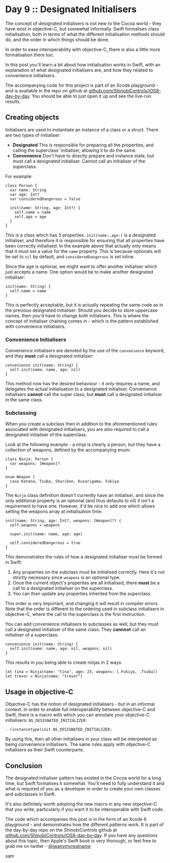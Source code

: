 # Day 9 :: Designated Initialisers

The concept of designated initialisers is not new to the Cocoa world - they have
exist in objective-C, but somewhat informally. Swift formalises class initialisation,
both in terms of what the different initialisation methods should do, and the
order in which things should be done.

In order to ease interoperability with objective-C, there is also a little more
formalisation there too.

In this post you'll learn a bit about how initialisation works in Swift, with
an explanation of what designated initialisers are, and how they related to
convenience initialisers.

The accompanying code for this project is part of an Xcode playground - and is
available in the repo on github at
[github.com/ShinobiControls/iOS8-day-by-day](https://github.com/ShinobiControls/iOS8-day-by-day).
You should be able to just open it up and see the live-run results.

## Creating objects

Initialisers are used to instantiate an instance of a class or a struct. There are
two types of initialiser:

- __Designated__ This is responsible for preparing all the properties, and calling
the superclass' initialiser, allowing it to do the same.
- __Convenience__ Don't have to directly prepare and instance state, but must
call a designated initialiser. Cannot call an initialiser of the superclass.

For example:

    class Person {
      var name: String
      var age: Int?
      var consideredDangerous = false

      init(name: String, age: Int?) {
        self.name = name
        self.age = age
      }
    }

This is a class which has 3 properties. `init(name:,age:)` is a designated
initialiser, and therefore it is responsible for ensuring that all properties have
been correctly initialised. In the example above that actually only means that it
must set a value for the `name` property. This is because optionals will be set
to `nil` by default, and `consideredDangerous` is set inline.

Since the age is optional, we might want to offer another initialiser which just
accepts a name. One option would be to make another designated initialiser:


    init(name: String) {
      self.name = name
    }

This is perfectly acceptable, but it is actually repeating the same code as in
the previous designated initialiser. Should you decide to store uppercase names,
then you'd have to change both initialisers. This is where the concept of initialiser
chaining comes in - which is the pattern established with convenience initialisers.

### Convenience Initialisers

Convenience initialisers are denoted by the use of the `convenience` keyword, and
they __must__ call a designated initialiser:

    convenience init(name: String) {
      self.init(name: name, age: nil)
    }

This method now has the desired behaviour - it only requires a name, and delegates
the actual initialisation to a designated initialiser. Convenience initialisers
__cannot__ call the super class, but __must__ call a designated initialiser in the
same class.


### Subclassing

When you create a subclass then in addition to the aforementioned rules associated
with designated initialisers, you are also required to call a designated
initialiser of the superclass.

Look at the following example - a ninja is clearly a person, but they have a
collection of weapons, defined by the accompanying enum:

    class Ninja: Person {
      var weapons: [Weapon]?
    }

    enum Weapon {
      case Katana, Tsuba, Shuriken, Kusarigama, Fukiya
    }

The `Ninja` class definition doesn't currently have an initialiser, and since
the only additional property is an optional (and thus defaults to nil) it isn't
a requirement to have one. However, it'd be nice to add one which allows setting
the weapons array at initialisation time:

    init(name: String, age: Int?, weapons: [Weapon]?) {
      self.weapons = weapons

      super.init(name: name, age: age)

      self.consideredDangerous = true
    }

This demonstrates the rules of how a designated initialiser must be formed in
Swift:

1. Any properties on the subclass must be initialised correctly. Here it's not
strictly necessary since `weapons` is an optional type.
2. Once the current object's properties are all initialised, there __must__ be
a call to a designated initialiser on the superclass.
3. You can then update any properties inherited from the superclass.

This order is very important, and changing it will result in compiler errors. Note
that the order is different to the ordering used in subclass initialisers in
objective-C, where the call to the superclass is the first instruction.

You can add convenience initialisers to subclasses as well, but they must call
a designated initialiser of the same class. They __cannnot__ call an initialiser
of a superclass:

    convenience init(name: String) {
      self.init(name: name, age: nil, weapons: nil)
    }

This results in you being able to create ninjas in 2 ways:

    let tina = Ninja(name: "tina", age: 23, weapons: [.Fukiya, .Tsuba])
    let trevor = Ninja(name: "trevor")


## Usage in objective-C

Objective-C has the notion of designated initialisers - but in an informal context.
In order to enable full interoperability between objective-C and Swift, there is
a macro with which you can annotate your objective-C initialisers:
`NS_DESIGNATED_INITIALIZER`:

    - (instancetype)init NS_DESIGNATED_INITIALIZER;

By using this, then all other initialisers in your class will be interpreted as
being convenience initialisers. The same rules apply with objective-C initialisers
as their Swift counterparts.

## Conclusion

The designated initialiser pattern has existed in the Cocoa world for a long time,
but Swift formalises it somewhat. You'll need to fully understand it and what
is required of you as a developer in order to create your own classes and subclasses
in Swift.

It's also definitely worth adopting the new macro in any new objective-C that you
write, particularly if you want it to be interoperable with Swift code.

The code which accompanies this post is in the form of an Xcode 6 playground -
and demonstrates how the different patterns work. It is part of the day-by-day
repo on the ShinobiControls github at
[github.com/ShinobiControls/iOS8-day-by-day](https://github.com/ShinobiControls/iOS8-day-by-day).
If you have any questions about this topic, then Apple's Swift book is very
thorough, or feel free to grab me on twitter - [@iwanymyrealname](https://twitter.com/iwanymyrealname)


sam
